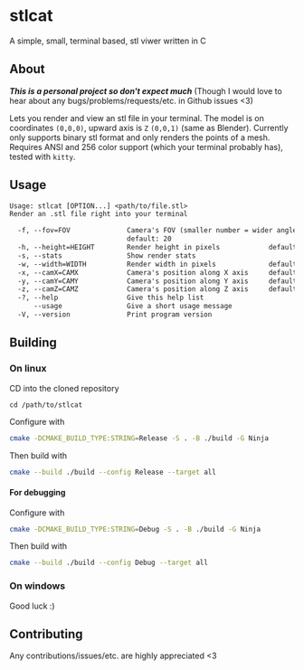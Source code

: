 # stlcat

A simple, small, terminal based, stl viwer written in C

## About

***This is a personal project so don't expect much***
(Though I would love to hear about any bugs/problems/requests/etc. in Github issues <3)

Lets you render and view an stl file in your terminal. The model is on coordinates `(0,0,0)`, upward axis is `Z` `(0,0,1)` (same as Blender). Currently only supports binary stl format and only renders the points of a mesh. Requires ANSI and 256 color support (which your terminal probably has), tested with `kitty`.

## Usage

```txt
Usage: stlcat [OPTION...] <path/to/file.stl>
Render an .stl file right into your terminal

  -f, --fov=FOV              Camera's FOV (smaller number = wider angle)
                             default: 20
  -h, --height=HEIGHT        Render height in pixels            default: 100
  -s, --stats                Show render stats
  -w, --width=WIDTH          Render width in pixels             default: 100
  -x, --camX=CAMX            Camera's position along X axis     default: 2
  -y, --camY=CAMY            Camera's position along Y axis     default: 0
  -z, --camZ=CAMZ            Camera's position along Z axis     default: 0
  -?, --help                 Give this help list
      --usage                Give a short usage message
  -V, --version              Print program version
```

## Building

### On linux

CD into the cloned repository

```
cd /path/to/stlcat
```

Configure with

```bash
cmake -DCMAKE_BUILD_TYPE:STRING=Release -S . -B ./build -G Ninja
```

Then build with

```bash
cmake --build ./build --config Release --target all
```

#### For debugging

Configure with

```bash
cmake -DCMAKE_BUILD_TYPE:STRING=Debug -S . -B ./build -G Ninja
```

Then build with

```bash
cmake --build ./build --config Debug --target all
```

### On windows

Good luck :)

## Contributing

Any contributions/issues/etc. are highly appreciated <3
